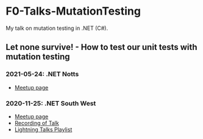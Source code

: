 # F0-Talks-MutationTesting
My talk on mutation testing in .NET (C#).

## Let none survive! - How to test our unit tests with mutation testing

### 2021-05-24: .NET Notts
- [Meetup page](https://www.meetup.com/dotnetnotts/events/277818668/)

### 2020-11-25: .NET South West
- [Meetup page](https://www.meetup.com/dotnetsouthwest/events/273278637/)
- [Recording of Talk](https://www.youtube.com/watch?v=zbOnygEeFLU)
- [Lightning Talks Playlist](https://www.youtube.com/playlist?list=PL-qmyXuxfTUFpWZdna_0_2ItFfGtlSAQ_)
